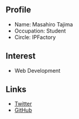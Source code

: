 ## Profile

- Name: Masahiro Tajima
- Occupation: Student
- Circle: IPFactory

## Interest

- Web Development

## Links

- [Twitter](https://twitter.com/tamagrm)
- [GitHub](https://github.com/tamagram)
